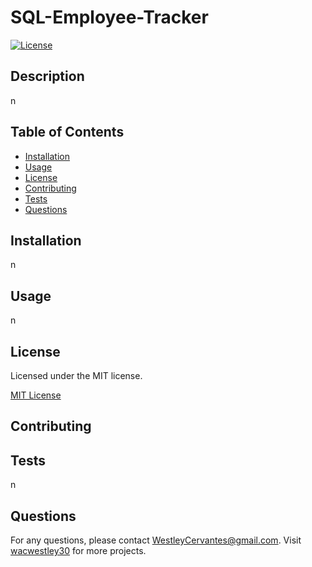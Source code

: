 # SQL-Employee-Tracker

[![License](https://img.shields.io/badge/License-MIT-green.svg)](https://opensource.org/licenses/MIT)

## Description

n

## Table of Contents

- [Installation](#installation)
- [Usage](#usage)
- [License](#license)
- [Contributing](#contributing)
- [Tests](#tests)
- [Questions](#questions)

## Installation

n

## Usage

n

## License

Licensed under the MIT license.

[MIT License](https://opensource.org/licenses/MIT)

## Contributing



## Tests

n

## Questions

For any questions, please contact WestleyCervantes@gmail.com. Visit [wacwestley30](https://github.com/wacwestley30) for more projects.
